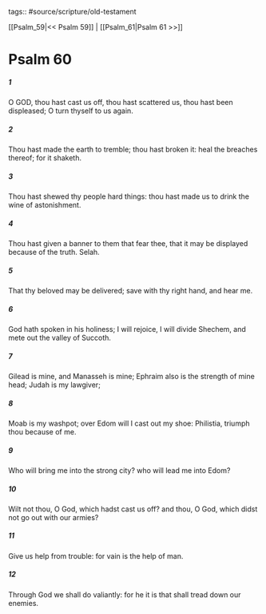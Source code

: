 tags:: #source/scripture/old-testament

[[Psalm_59|<< Psalm 59]] | [[Psalm_61|Psalm 61 >>]]

# Psalm 60

##### 1

O GOD, thou hast cast us off, thou hast scattered us, thou hast been displeased; O turn thyself to us again.

##### 2

Thou hast made the earth to tremble; thou hast broken it: heal the breaches thereof; for it shaketh.

##### 3

Thou hast shewed thy people hard things: thou hast made us to drink the wine of astonishment.

##### 4

Thou hast given a banner to them that fear thee, that it may be displayed because of the truth. Selah.

##### 5

That thy beloved may be delivered; save with thy right hand, and hear me.

##### 6

God hath spoken in his holiness; I will rejoice, I will divide Shechem, and mete out the valley of Succoth.

##### 7

Gilead is mine, and Manasseh is mine; Ephraim also is the strength of mine head; Judah is my lawgiver;

##### 8

Moab is my washpot; over Edom will I cast out my shoe: Philistia, triumph thou because of me.

##### 9

Who will bring me into the strong city? who will lead me into Edom?

##### 10

Wilt not thou, O God, which hadst cast us off? and thou, O God, which didst not go out with our armies?

##### 11

Give us help from trouble: for vain is the help of man.

##### 12

Through God we shall do valiantly: for he it is that shall tread down our enemies.
